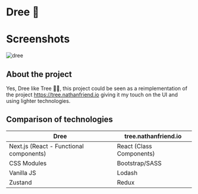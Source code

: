 # Dree 🌴

# Screenshots

![dree](https://github.com/user-attachments/assets/4f8b6faf-fa28-428f-8db0-021b442ff9ce)

## About the project

Yes, Dree like Tree 🐻‍❄️, this project could be seen as a reimplementation of the project https://tree.nathanfriend.io giving it my touch on the UI and using lighter technologies.

## Comparison of technologies

| Dree  | tree.nathanfriend.io |
| ------------- | ------------- |
| Next.js (React - Functional components) | React (Class Components)  |
| CSS Modules  | Bootstrap/SASS  |
| Vanilla JS  | Lodash  |
| Zustand  | Redux  |
